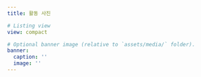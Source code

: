 ```yaml
---
title: 활동 사진

# Listing view
view: compact

# Optional banner image (relative to `assets/media/` folder).
banner:
  caption: ''
  image: ''
---
```

